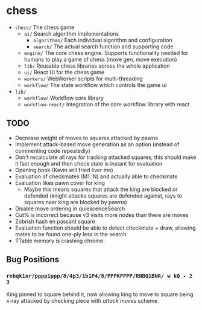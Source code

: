 # chess

- `chess/` The chess game
  - `ai/` Search algorithm implementations
    - `algorithms/` Each individual algorithm and configuration
    - `search/` The actual search function and supporting code
  - `engine/` The core chess engine. Supports functionality needed for humans to play a game of chess (move gen, move execution)
  - `lib/` Reusable chess libraries across the whole application
  - `ui/` React UI for the chess game
  - `workers/` WebWorker scripts for multi-threading
  - `workflow/` The state workflow which controls the game ui
- `lib/`
  - `workflow/` Workflow core library
  - `workflow-react/` Integration of the core workflow library with react

## TODO

- Decrease weight of moves to squares attacked by pawns
- Implement attack-based move generation as an option (instead of commenting code repeatedly)
- Don't recalculate all rays for tracking attacked squares, this should make it fast enough and then check state is instant for evaluation
- Opening book (Kevin will fried liver me)
- Evaluation of checkmates (M1..N) and actually able to checkmate
- Evaluation likes pawn cover for king
  - Maybe this means squares that attack the king are blocked or defended (knight attacks squares are defended against, rays to squares near king are blocked by pawns)
- Disable move ordering in quiescenceSearch
- Cut% is incorrect because v3 visits more nodes than there are moves
- Zobrish hash en passant square
- Evaluation function should be able to detect checkmate + draw, allowing mates to be found one-ply less in the search
- TTable memory is crashing chrome.

## Bug Positions

### `rnbqk1nr/pppp1ppp/8/4p3/1b1P4/8/PPPKPPPP/RNBQ1BNR/ w kQ - 2 3`
King pinned to square behind it, now allowing king to move to square being x-ray attacked by checking piece with *attack moves* scheme
